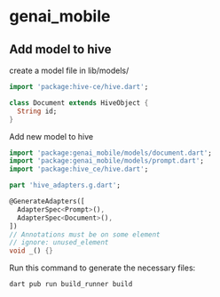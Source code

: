 # genai_mobile

## Add model to hive

create a model file in lib/models/

```dart
import 'package:hive-ce/hive.dart';

class Document extends HiveObject {
  String id;
}
```

Add new model to hive

```dart
import 'package:genai_mobile/models/document.dart';
import 'package:genai_mobile/models/prompt.dart';
import 'package:hive_ce/hive.dart';

part 'hive_adapters.g.dart';

@GenerateAdapters([
  AdapterSpec<Prompt>(),
  AdapterSpec<Document>(),
])
// Annotations must be on some element
// ignore: unused_element
void _() {}
```

Run this command to generate the necessary files:

```dart
dart pub run build_runner build
```
